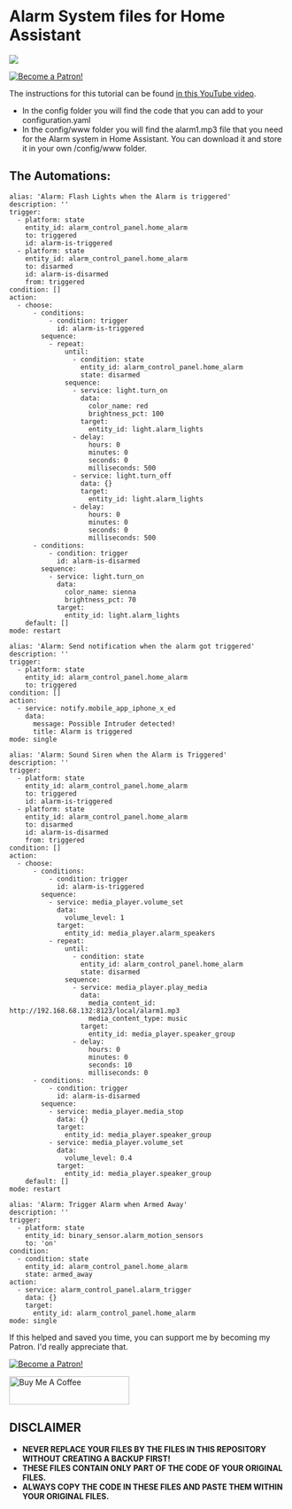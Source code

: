 # Alarm System files for Home Assistant

<a href="https://youtu.be/jh8l2K5oips" target="_blank"><img src="https://github.com/smarthomejunkie/Home-Assistant-Tutorials/raw/master/Alarm-System/Home-Assistant-Alarm-System-Thumb.png?raw=true"></a>

<a href="https://www.patreon.com/bePatron?u=50155158" target="_blank"><img src="https://github.com/smarthomejunkie/Home-Assistant-Tutorials/blob/master/become-a-patron.png?raw=true" alt="Become a Patron!"></a>

The instructions for this tutorial can be found [in this YouTube video](https://youtu.be/jh8l2K5oips).

* In the config folder you will find the code that you can add to your configuration.yaml
* In the config/www folder you will find the alarm1.mp3 file that you need for the Alarm system in Home Assistant. You can download it and store it in your own /config/www folder.

## The Automations:

```
alias: 'Alarm: Flash Lights when the Alarm is triggered'
description: ''
trigger:
  - platform: state
    entity_id: alarm_control_panel.home_alarm
    to: triggered
    id: alarm-is-triggered
  - platform: state
    entity_id: alarm_control_panel.home_alarm
    to: disarmed
    id: alarm-is-disarmed
    from: triggered
condition: []
action:
  - choose:
      - conditions:
          - condition: trigger
            id: alarm-is-triggered
        sequence:
          - repeat:
              until:
                - condition: state
                  entity_id: alarm_control_panel.home_alarm
                  state: disarmed
              sequence:
                - service: light.turn_on
                  data:
                    color_name: red
                    brightness_pct: 100
                  target:
                    entity_id: light.alarm_lights
                - delay:
                    hours: 0
                    minutes: 0
                    seconds: 0
                    milliseconds: 500
                - service: light.turn_off
                  data: {}
                  target:
                    entity_id: light.alarm_lights
                - delay:
                    hours: 0
                    minutes: 0
                    seconds: 0
                    milliseconds: 500
      - conditions:
          - condition: trigger
            id: alarm-is-disarmed
        sequence:
          - service: light.turn_on
            data:
              color_name: sienna
              brightness_pct: 70
            target:
              entity_id: light.alarm_lights
    default: []
mode: restart
```

```
alias: 'Alarm: Send notification when the alarm got triggered'
description: ''
trigger:
  - platform: state
    entity_id: alarm_control_panel.home_alarm
    to: triggered
condition: []
action:
  - service: notify.mobile_app_iphone_x_ed
    data:
      message: Possible Intruder detected!
      title: Alarm is triggered
mode: single
```

```
alias: 'Alarm: Sound Siren when the Alarm is Triggered'
description: ''
trigger:
  - platform: state
    entity_id: alarm_control_panel.home_alarm
    to: triggered
    id: alarm-is-triggered
  - platform: state
    entity_id: alarm_control_panel.home_alarm
    to: disarmed
    id: alarm-is-disarmed
    from: triggered
condition: []
action:
  - choose:
      - conditions:
          - condition: trigger
            id: alarm-is-triggered
        sequence:
          - service: media_player.volume_set
            data:
              volume_level: 1
            target:
              entity_id: media_player.alarm_speakers
          - repeat:
              until:
                - condition: state
                  entity_id: alarm_control_panel.home_alarm
                  state: disarmed
              sequence:
                - service: media_player.play_media
                  data:
                    media_content_id: http://192.168.68.132:8123/local/alarm1.mp3
                    media_content_type: music
                  target:
                    entity_id: media_player.speaker_group
                - delay:
                    hours: 0
                    minutes: 0
                    seconds: 10
                    milliseconds: 0
      - conditions:
          - condition: trigger
            id: alarm-is-disarmed
        sequence:
          - service: media_player.media_stop
            data: {}
            target:
              entity_id: media_player.speaker_group
          - service: media_player.volume_set
            data:
              volume_level: 0.4
            target:
              entity_id: media_player.speaker_group
    default: []
mode: restart
```

```
alias: 'Alarm: Trigger Alarm when Armed Away'
description: ''
trigger:
  - platform: state
    entity_id: binary_sensor.alarm_motion_sensors
    to: 'on'
condition:
  - condition: state
    entity_id: alarm_control_panel.home_alarm
    state: armed_away
action:
  - service: alarm_control_panel.alarm_trigger
    data: {}
    target:
      entity_id: alarm_control_panel.home_alarm
mode: single
```

If this helped and saved you time, you can support me by becoming my Patron. I'd really appreciate that.

<a href="https://www.patreon.com/bePatron?u=50155158" target="_blank"><img src="https://github.com/smarthomejunkie/Home-Assistant-Tutorials/blob/master/become-a-patron.png?raw=true" alt="Become a Patron!"></a>

<a href="https://www.buymeacoffee.com/smarthomejunkie" target="_blank"><img src="https://cdn.buymeacoffee.com/buttons/default-blue.png" alt="Buy Me A Coffee" height="51" width="217" ></a>

## DISCLAIMER
* **NEVER REPLACE YOUR FILES BY THE FILES IN THIS REPOSITORY WITHOUT CREATING A BACKUP FIRST!**
* **THESE FILES CONTAIN ONLY PART OF THE CODE OF YOUR ORIGINAL FILES.**
* **ALWAYS COPY THE CODE IN THESE FILES AND PASTE THEM WITHIN YOUR ORIGINAL FILES.**
